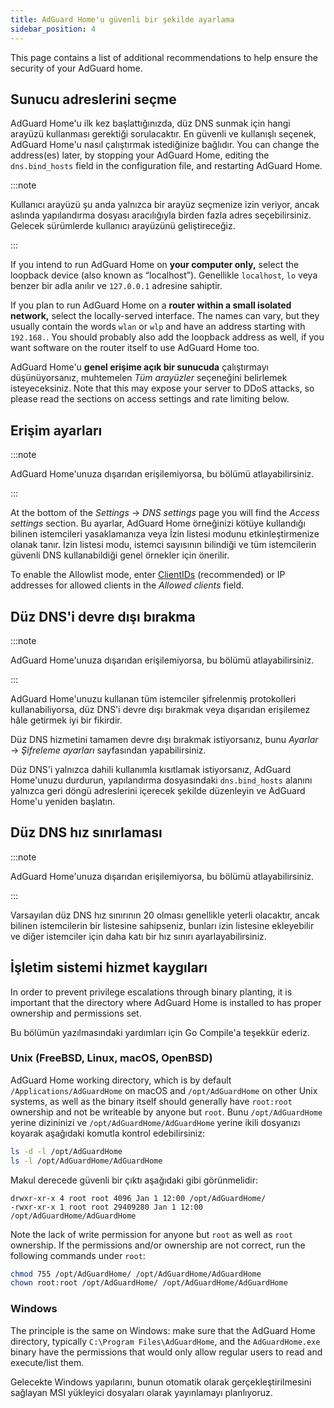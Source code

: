 ```yaml
---
title: AdGuard Home'u güvenli bir şekilde ayarlama
sidebar_position: 4
---
```


This page contains a list of additional recommendations to help ensure the security of your AdGuard home.

## Sunucu adreslerini seçme

AdGuard Home'u ilk kez başlattığınızda, düz DNS sunmak için hangi arayüzü kullanması gerektiği sorulacaktır. En güvenli ve kullanışlı seçenek, AdGuard Home'u nasıl çalıştırmak istediğinize bağlıdır. You can change the address(es) later, by stopping your AdGuard Home, editing the `dns.bind_hosts` field in the configuration file, and restarting AdGuard Home.

:::note

Kullanıcı arayüzü şu anda yalnızca bir arayüz seçmenize izin veriyor, ancak aslında yapılandırma dosyası aracılığıyla birden fazla adres seçebilirsiniz. Gelecek sürümlerde kullanıcı arayüzünü geliştireceğiz.

:::

If you intend to run AdGuard Home on **your computer only,** select the loopback device (also known as “localhost”). Genellikle `localhost`, `lo` veya benzer bir adla anılır ve `127.0.0.1` adresine sahiptir.

If you plan to run AdGuard Home on a **router within a small isolated network,** select the locally-served interface. The names can vary, but they usually contain the words `wlan` or `wlp` and have an address starting with `192.168.`. You should probably also add the loopback address as well, if you want software on the router itself to use AdGuard Home too.

AdGuard Home'u **genel erişime açık bir sunucuda** çalıştırmayı düşünüyorsanız, muhtemelen _Tüm arayüzler_ seçeneğini belirlemek isteyeceksiniz. Note that this may expose your server to DDoS attacks, so please read the sections on access settings and rate limiting below.

## Erişim ayarları

:::note

AdGuard Home'unuza dışarıdan erişilemiyorsa, bu bölümü atlayabilirsiniz.

:::

At the bottom of the _Settings_ → _DNS settings_ page you will find the _Access settings_ section. Bu ayarlar, AdGuard Home örneğinizi kötüye kullandığı bilinen istemcileri yasaklamanıza veya İzin listesi modunu etkinleştirmenize olanak tanır. İzin listesi modu, istemci sayısının bilindiği ve tüm istemcilerin güvenli DNS kullanabildiği genel örnekler için önerilir.

To enable the Allowlist mode, enter [ClientIDs][cid] (recommended) or IP addresses for allowed clients in the _Allowed clients_ field.

[cid]: https://github.com/AdguardTeam/AdGuardHome/wiki/Clients#clientid

## Düz DNS'i devre dışı bırakma

:::note

AdGuard Home'unuza dışarıdan erişilemiyorsa, bu bölümü atlayabilirsiniz.

:::

AdGuard Home'unuzu kullanan tüm istemciler şifrelenmiş protokolleri kullanabiliyorsa, düz DNS'i devre dışı bırakmak veya dışarıdan erişilemez hâle getirmek iyi bir fikirdir.

Düz DNS hizmetini tamamen devre dışı bırakmak istiyorsanız, bunu _Ayarlar_ → _Şifreleme ayarları_ sayfasından yapabilirsiniz.

Düz DNS'i yalnızca dahili kullanımla kısıtlamak istiyorsanız, AdGuard Home'unuzu durdurun, yapılandırma dosyasındaki `dns.bind_hosts` alanını yalnızca geri döngü adreslerini içerecek şekilde düzenleyin ve AdGuard Home'u yeniden başlatın.

## Düz DNS hız sınırlaması

:::note

AdGuard Home'unuza dışarıdan erişilemiyorsa, bu bölümü atlayabilirsiniz.

:::

Varsayılan düz DNS hız sınırının 20 olması genellikle yeterli olacaktır, ancak bilinen istemcilerin bir listesine sahipseniz, bunları izin listesine ekleyebilir ve diğer istemciler için daha katı bir hız sınırı ayarlayabilirsiniz.

## İşletim sistemi hizmet kaygıları

In order to prevent privilege escalations through binary planting, it is important that the directory where AdGuard Home is installed to has proper ownership and permissions set.

Bu bölümün yazılmasındaki yardımları için Go Compile'a teşekkür ederiz.

### Unix (FreeBSD, Linux, macOS, OpenBSD)

AdGuard Home working directory, which is by default `/Applications/AdGuardHome` on macOS and `/opt/AdGuardHome` on other Unix systems, as well as the binary itself should generally have `root:root` ownership and not be writeable by anyone but `root`. Bunu `/opt/AdGuardHome` yerine dizininizi ve `/opt/AdGuardHome/AdGuardHome` yerine ikili dosyanızı koyarak aşağıdaki komutla kontrol edebilirsiniz:

```sh
ls -d -l /opt/AdGuardHome
ls -l /opt/AdGuardHome/AdGuardHome
```

Makul derecede güvenli bir çıktı aşağıdaki gibi görünmelidir:

```none
drwxr-xr-x 4 root root 4096 Jan 1 12:00 /opt/AdGuardHome/
-rwxr-xr-x 1 root root 29409280 Jan 1 12:00 /opt/AdGuardHome/AdGuardHome
```

Note the lack of write permission for anyone but `root` as well as `root` ownership. If the permissions and/or ownership are not correct, run the following commands under `root`:

```sh
chmod 755 /opt/AdGuardHome/ /opt/AdGuardHome/AdGuardHome
chown root:root /opt/AdGuardHome/ /opt/AdGuardHome/AdGuardHome
```

### Windows

The principle is the same on Windows: make sure that the AdGuard Home directory, typically `C:\Program Files\AdGuardHome`, and the `AdGuardHome.exe` binary have the permissions that would only allow regular users to read and execute/list them.

Gelecekte Windows yapılarını, bunun otomatik olarak gerçekleştirilmesini sağlayan MSI yükleyici dosyaları olarak yayınlamayı planlıyoruz.

